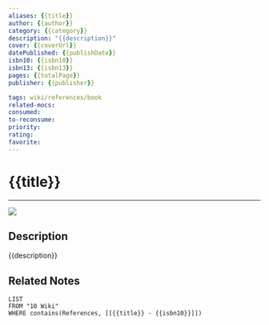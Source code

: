 ```yaml
---
aliases: {{title}}
author: {{author}}
category: {{category}}
description: "{{description}}"
cover: {{coverUrl}}
datePublished: {{publishDate}}
isbn10: {{isbn10}}
isbn13: {{isbn13}}
pages: {{totalPage}}
publisher: {{publisher}}

tags: wiki/references/book
related-mocs: 
consumed: 
to-reconsume: 
priority: 
rating: 
favorite: 
---
```

# {{title}}
---
![]({{coverUrl}})

## Description
{{description}}


## Related Notes
```dataview
LIST 
FROM "10 Wiki"
WHERE contains(References, [[{{title}} - {{isbn10}}]])
```

